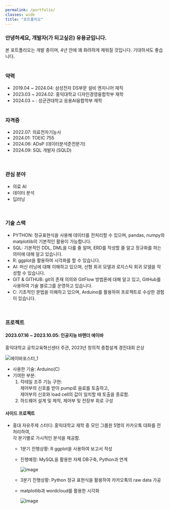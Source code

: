 ```yaml
---
permalink: /portfolio/
classes: wide
title: "포트폴리오"
---
```


### 안녕하세요, 개발자(가 되고싶은) 유용균입니다.

본 포트폴리오는 개발 중이며, 4년 안에 꽤 화려하게 채워질 것입니다.
기대하셔도 좋습니다.<BR/><BR/>

### 약력

- 2019.04 ~ 2024.04: 삼성전자 DS부문 설비 엔지니어 재직
- 2023.03 ~ 2024.02: 홍익대학교 디자인경영융합학부 재학
- 2024.03 ~ : 성균관대학교 응용AI융합학부 재학
  <BR/><BR/>

### 자격증

- 2022.07: 의료전자기능사
- 2024.01: TOEIC 755
- 2024.06: ADsP (데이터분석준전문가)
- 2024.09: SQL 개발자 (SQLD)

<BR/>

### 관심 분야

- 의료 AI
- 데이터 분석
- 딥러닝

<BR/>

### 기술 스택

- PYTHON: 정규표현식을 사용해 데이터를 전처리할 수 있으며, pandas, numpy와 matplotlib의 기본적인 활용이 가능합니다.
- SQL: 기본적인 DDL, DML을 다룰 줄 알며, ERD를 작성할 줄 알고 정규화를 하는 의미에 대해 알고 있습니다.
- R: ggplot을 활용하여 시각화를 할 수 있습니다.
- AI: 머신 러닝에 대해 이해하고 있으며, 선형 회귀 모델과 로지스틱 회귀 모델을 작성할 수 있습니다.
- GIT & GITHUB: git의 존재 의의와 GitFlow 방법론에 대해 알고 있고, GitHub를 사용하여 기술 블로그를 운영하고 있습니다.
- C: 기초적인 문법을 이해하고 있으며, Arduino를 활용하여 프로젝트로 수상한 경험이 있습니다.

<BR/>

### 프로젝트

#### 2023.07.16 ~ 2023.10.05: 인공지능 바텐더 에이바

홍익대학교 공학교육혁신센터 주관, 2023년 창의적 종합설계 경진대회 은상
<BR/>

![에이바포스터_1](https://github.com/user-attachments/assets/24e4f671-16e7-4e0c-891a-6843c3148a49)

- 사용한 기술: Arduino(C)
- 기여한 부분:
  1. 칵테일 조주 기능 구현:<BR/>
     제어부의 신호를 받아 pump로 음료를 토출하고,<BR/>제어부의 신호와 load cell의 값이 일치할 때 토출을 종료함.
  2. 하드웨어 설계 및 제작, 제어부 및 전장부 회로 구성

#### 사이드 프로젝트

- 홍대 자유주제 스터디: 홍익대학교 재학 중 모인 그룹원 5명의 카카오톡 대화를 전처리하여,<BR/>각 분기별로 가시적인 분석을 제공함.

  - 1분기 진행상황: R ggplot을 사용하여 보고서 작성
  - 진행예정: MySQL을 활용한 자체 DB구축, Python과 연계

    ![image](https://github.com/user-attachments/assets/4382c821-d269-4d39-966f-6e133a695b69)

  - 3분기 진행상황: Python 정규 표현식을 활용하여 카카오톡의 raw data 가공
  - matplotlib과 wordcloud를 활용한 시각화

    ![image](https://github.com/user-attachments/assets/f670f38b-3cad-4268-9967-3da337057414)
